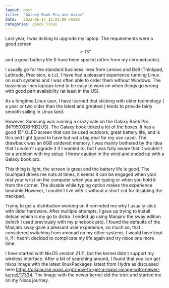 ```yaml
---
layout: post
title:  "Galaxy Book Pro and nixos"
date:   2022-06-17 12:01:09 +0200
categories: gbook linux
---
```


Last year, I was itching to upgrade my laptop. The requirements were a good 
screen $$\geq 15''$$ and a great battery life (I have been spoiled rotten from my chromebooks). 

I usually go for the standard business lines from Lenovo and Dell (Thinkpad, Lattitude, Precision, e.t.c).
I have had a pleasant experience running Linux on such systems and I was often 
able to order them without Windows. The bussiness lines laptops tend to be easy 
to work on when things go wrong with good part availability (at least in the US).

As a longtime Linux user, I have learned that sticking with older technology 
( a year or two older than the latest and greatest ) tends to provide fairly 
smooth sailing in Linux land.

However, Samsung was running a crazy sale on the Galaxy Book Pro (NP950XDB-KB2US).
The Galaxy book ticked a lot of the boxes. It has a good 15" OLED screen that can
be used outdoors, great battery life, and is thin and light (good to have but 
not a big deal for my use case). The drawback was an 8GB soldered memory, I was 
mainly bothered by the idea that I couldn't upgrade it if I wanted to, but I was
fully aware that it wouldn't be a problem with my setup. I threw caution in the
wind and ended up with a Galaxy book pro.

This thing is light, the screen is great and the battery life is good. The
touchpad drives me nuts at times, it seems it can be engaged when your rest
your wrist on the computer when you are typing or when you hold it from the corner.
The disable while typing option makes the experience bearable.However, I couldn't
live with it without a short cut for disabling the trackpad.

Trying to get a distribution working on it reminded me why I usually stick with
older hardware. After multiple attempts, I gave up trying to install debian which 
is my go to distro. I ended up using Manjaro the sway edition (which I used
previously with my pinebook pro). I found the defaults of the Manjaro sway gave
a pleasant user experience, so much so, that I considered switching from xmonad
on my other systems. I would have kept it, if I hadn't decided to complicate my
life again and try nixos one more time.

I have started with NixOS version 21.11, but the kernel didn't support my wireless interface.
After a bit of searching around, I found that you can get nixos image with the latest linuxPackages_latest from
Hydra as discussed here <https://discourse.nixos.org/t/how-to-get-a-nixos-image-with-newer-kernel/17334>.
The image with the newer kernel did the trick and started me on my Nixos journey.
